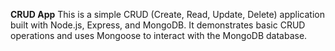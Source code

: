 **CRUD App**
This is a simple CRUD (Create, Read, Update, Delete) application built with Node.js, Express, and MongoDB. It demonstrates basic CRUD operations and uses Mongoose to interact with the MongoDB database.
